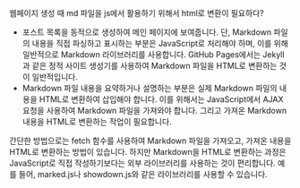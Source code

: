 웹페이지 생성 때 md 파일을 js에서 활용하기 위해서 html로 변환이 필요하다?

- 포스트 목록을 동적으로 생성하여 메인 페이지에 보여줍니다. 단, Markdown 파일의 내용을 직접 파싱하고 표시하는 부분은 JavaScript로 처리해야 하며, 이를 위해 일반적으로 Markdown 라이브러리를 사용합니다. GitHub Pages에서는 Jekyll과 같은 정적 사이트 생성기를 사용하여 Markdown 파일을 HTML로 변환하는 것이 일반적입니다.
- Markdown 파일 내용을 요약하거나 설명하는 부분은 실제 Markdown 파일의 내용을 HTML로 변환하여 삽입해야 합니다. 이를 위해서는 JavaScript에서 AJAX 요청을 사용하여 Markdown 파일을 가져와야 합니다. 그리고 가져온 Markdown 내용을 HTML로 변환하는 작업이 필요합니다.

간단한 방법으로는 fetch 함수를 사용하여 Markdown 파일을 가져오고, 가져온 내용을 HTML로 변환하는 방법이 있습니다. 하지만 Markdown을 HTML로 변환하는 과정은 JavaScript로 직접 작성하기보다는 외부 라이브러리를 사용하는 것이 편리합니다. 예를 들어, marked.js나 showdown.js와 같은 라이브러리를 사용할 수 있습니다.